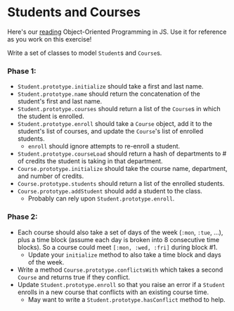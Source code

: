 # Students and Courses

Here's our [reading][oo-js] Object-Oriented Programming in JS. Use it for reference as you work on this exercise!

Write a set of classes to model `Student`s and `Course`s.

### Phase 1:
* `Student.prototype.initialize` should take a first and last name.
* `Student.prototype.name` should return the concatenation of the student's
  first and last name.
* `Student.prototype.courses` should return a list of the `Course`s in which
  the student is enrolled.
* `Student.prototype.enroll` should take a `Course` object, add it to the
  student's list of courses, and update the `Course`'s list of
  enrolled students.
    * `enroll` should ignore attempts to re-enroll a student.
* `Student.prototype.courseLoad` should return a hash of departments to # of
  credits the student is taking in that department.
* `Course.prototype.initialize` should take the course name, department, and
  number of credits.
* `Course.prototype.students` should return a list of the enrolled students.
* `Course.prototype.addStudent` should add a student to the class.
  * Probably can rely upon `Student.prototype.enroll`.

### Phase 2:
* Each course should also take a set of days of the week (`:mon`,
  `:tue`, ...), plus a time block (assume each day is broken into 8
  consecutive time blocks). So a course could meet
  `[:mon, :wed, :fri]` during block #1.
    * Update your `initialize` method to also take a time block and
      days of the week.
* Write a method `Course.prototype.conflictsWith` which takes a second
  `Course` and returns true if they conflict.
* Update `Student.prototype.enroll` so that you raise an error if a `Student`
  enrolls in a new course that conflicts with an existing course time.
    * May want to write a `Student.prototype.hasConflict` method to help.

[oo-js]: ../../../readings/object-oriented-js.md
